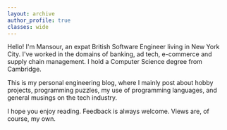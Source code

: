 ```yaml
---
layout: archive
author_profile: true
classes: wide
---
```

Hello! I'm Mansour, an expat British Software Engineer living in New York City. I've worked in the domains of banking, ad tech, e-commerce and supply chain management. I hold a Computer Science degree from Cambridge.

This is my personal engineering blog, where I mainly post about hobby projects, programming puzzles, my use of programming languages, and general musings on the tech industry.

I hope you enjoy reading. Feedback is always welcome. Views are, of course, my own.
